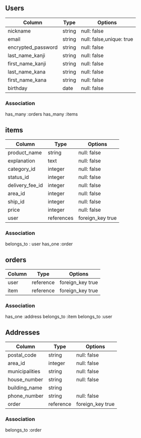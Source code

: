 ## Users 

|Column            |Type   |Options                 |
|------------------|-------|------------------------|
|nickname          |string |null: false             |
|email             |string |null: false,unique: true|
|encrypted_password|string |null: false             |
|last_name_kanji   |string |null: false             |
|first_name_kanji  |string |null: false             |
|last_name_kana    |string |null: false             |
|first_name_kana   |string |null: false             |
|birthday          |date   |null: false             |

### Association
has_many :orders
has_many :items


## items

|Column         |Type      |Options             |
|---------------|----------|--------------------|
|product_name   |string    |null: false         |
|explanation    |text      |null: false         |
|category_id    |integer   |null: false         |
|status_id      |integer   |null: false         |
|delivery_fee_id|integer   |null: false         |
|area_id        |integer   |null: false         |
|ship_id        |integer   |null: false         |
|price          |integer   |null: false         |
|user           |references|foreign_key true    |

### Association
belongs_to : user
has_one :order

## orders

|Column |Type     |Options              |
|-------|---------|---------------------|
|user   |reference| foreign_key true |
|item   |reference| foreign_key true |

### Association
has_one :address
belongs_to :item
belongs_to :user

## Addresses

|Column        |Type     |Options         |
|--------------|---------|----------------|
|postal_code   |string   |null: false     |
|area_id       |integer  |null: false     |
|municipalities|string   |null: false     |
|house_number  |string   |null: false     |
|building_name |string   |                |
|phone_number  |string   |null: false     |
|order         |reference|foreign_key true|


### Association
belongs_to :order